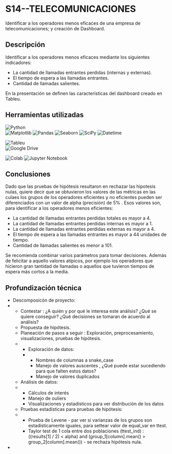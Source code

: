 # S14--TELECOMUNICACIONES
Identificar a los operadores menos eficaces de una empresa de telecomunicaciones; y creación de Dashboard.

## Descripción 
Identificar a los operadores menos eficaces mediante los siguientes indicadores:
* La cantidad de llamadas entrantes perdidas (internas y externas).
* El tiempo de espera a las llamadas entrantes.
* Cantidad de llamadas salientes.

En la presentación se definen las características del dashboard creado en Tableu.

## Herramientas utilizadas
![Python](https://img.shields.io/badge/:Python-024A86?style=for-the-badge&logo=python&logoColor=white&labelColor=101010)</br>
![Matplotlib](https://img.shields.io/badge/Matplotlib-%23ffffff.svg?style=for-the-badge&logo=Matplotlib&logoColor=black)
![Pandas](https://img.shields.io/badge/pandas-%23150458.svg?style=for-the-badge&logo=pandas&logoColor=white)
![Seaborn](https://img.shields.io/badge/seaborn-%233F4F75.svg?style=for-the-badge&logo=seaborn&logoColor=white)
![SciPy](https://img.shields.io/badge/SciPy-%230C55A5.svg?style=for-the-badge&logo=scipy&logoColor=%white)
![Datetime](https://img.shields.io/badge/datetime-%233F4F75.svg?style=for-the-badge&logo=datetime&logoColor=white)


![Tableu](https://img.shields.io/badge/:Tableu-8C4966?style=for-the-badge&logo=microstrategy&logoColor=white&labelColor=101010)</br>
![Google Drive](https://img.shields.io/badge/Google%20Drive-4285F4?style=for-the-badge&logo=googledrive&logoColor=white)

![Colab](https://img.shields.io/badge/Colab-F9AB00?style=for-the-badge&logo=googlecolab&color=525252)
![Jupyter Notebook](https://img.shields.io/badge/jupyter-%23FA0F00.svg?style=for-the-badge&logo=jupyter&logoColor=white)


## Conclusiones
Dado que las pruebas de hipótesis resultaron en rechazar las hipotesis nulas, quiere decir que se obtuvieron los valores de las métricas en las culaes los grupos de los operadores eficientes y no eficientes pueden ser diferenciados con un valor de alpha (precisión) de 5% . 
Esos valores son, para identificar a los operadores menos eficientes:
- La cantidad de llamadas entrantes perdidas totales es mayor a 4. 
- La cantidad de llamadas entrantes perdidas internas es mayor a 1.
- La cantidad de llamadas entrantes perdidas externas es  mayor a 4.
- El tiempo de espera a las llamadas entrantes es mayor a 44 unidades de tiempo.
- Cantidad de llamadas salientes es menor a 101.

Se recomienda combinar varios parámetros para tomar decisiones. Además de felicitar a aquello valores atípicos, por ejemplo los operadores que hicieron gran tantidad de llamadas o aquellos que tuvieron tiempos de espera más cortos a la media.

## Profundización técnica
* Descomposicón de proyecto: 
* *  Contestar : ¿A quién y por qué le interesa este análisis? ¿Qué se quiere conseguir? ¿Qué decisiones se tomaran de acuerdo al análisis?
  *  Propuesta de hipótesis.
  *  Planeación de pasos a seguir : Exploración, preprocesamiento, visualizaciones, pruebas de hipótesis.
  *  * Exploración de datos:
     * * Nombres de columnas a snake_case
       * Manejo de valores auscentes , ¿Qué puede estar sucediendo para que falten estos datos?
       * Manejo de valores duplicados
    * Análisis de datos:
    * * Cálculos de interés
      * Manejo de ouliers
      * Visualizaciones y estadísticos para ver distribución de los datos
    * Pruebas estadísticas para pruebas de hipótesis:
    * * Prueba de Levene - par ver si varianzas de los grupos son estadísticamente iguales, para settear valor de equal_var en ttest.
      *  Taylor test de 1 cola entre dos poblaciones (ttest_ind)  : ((results[1] / 2) < alpha) and (group_1[column].mean() > group_2[column].mean()) - se rechaza hipótesis nula.
* 
